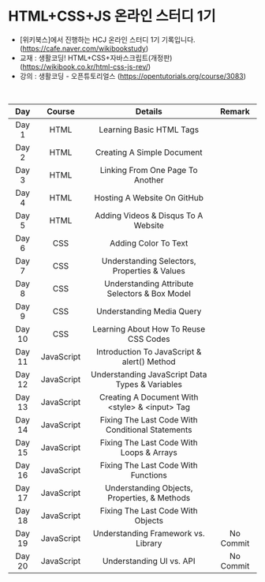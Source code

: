 # HTML+CSS+JS 온라인 스터디 1기
- [위키북스]에서 진행하는 HCJ 온라인 스터디 1기 기록입니다. (https://cafe.naver.com/wikibookstudy)
- 교재 : 생활코딩! HTML+CSS+자바스크립트(개정판) (https://wikibook.co.kr/html-css-js-rev/)
- 강의 : 생활코딩 - 오픈튜토리얼스 (https://opentutorials.org/course/3083)

<br/>

|Day|Course|Details|Remark|
|:----:|:---:|:---:|:---:|
|Day 1|HTML|Learning Basic HTML Tags|
|Day 2|HTML|Creating A Simple Document|
|Day 3|HTML|Linking From One Page To Another|
|Day 4|HTML|Hosting A Website On GitHub|
|Day 5|HTML|Adding Videos & Disqus To A Website|
|Day 6|CSS|Adding Color To Text|
|Day 7|CSS|Understanding Selectors, Properties & Values|
|Day 8|CSS|Understanding Attribute Selectors & Box Model|
|Day 9|CSS|Understanding Media Query|
|Day 10|CSS|Learning About How To Reuse CSS Codes|
|Day 11|JavaScript|Introduction To JavaScript & alert() Method|
|Day 12|JavaScript|Understanding JavaScript Data Types & Variables|
|Day 13|JavaScript|Creating A Document With \<style\> & \<input\> Tag|
|Day 14|JavaScript|Fixing The Last Code With Conditional Statements|
|Day 15|JavaScript|Fixing The Last Code With Loops & Arrays|
|Day 16|JavaScript|Fixing The Last Code With Functions|
|Day 17|JavaScript|Understanding Objects, Properties, & Methods|
|Day 18|JavaScript|Fixing The Last Code With Objects|
|Day 19|JavaScript|Understanding Framework vs. Library|No Commit|
|Day 20|JavaScript|Understanding UI vs. API|No Commit|
